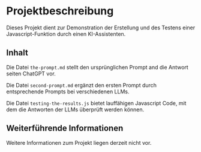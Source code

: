 # Projektbeschreibung

Dieses Projekt dient zur Demonstration der Erstellung und des Testens einer Javascript-Funktion durch einen KI-Assistenten.

## Inhalt

Die Datei `the-prompt.md` stellt den ursprünglichen Prompt and die Antwort seiten ChatGPT vor.

Die Datei `second-prompt.md` ergänzt den ersten Prompt durch entsprechende Prompts bei verschiedenen LLMs.

Die Datei `testing-the-results.js` bietet lauffähigen Javascript Code, mit dem die Antworten der LLMs überprüft werden können.

## Weiterführende Informationen

Weitere Informationen zum Projekt liegen derzeit nicht vor.
